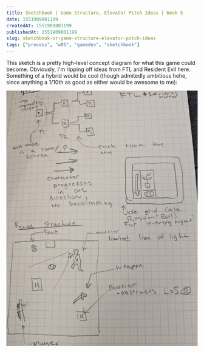 ```yaml
---
title: Sketchbook | Game Structure, Elevator Pitch Ideas | Week 5
date: 1551909801199
createdAt: 1551909801199
publishedAt: 1551909801199
slug: sketchbook-or-game-structure-elevator-pitch-ideas
tags: ["process", "w05", "gamedev", "sketchbook"]
---
```


This sketch is a pretty high-level concept diagram for what this game could become. Obviously, I'm ripping off ideas from FTL and Resident Evil here. Something of a hybrid would be cool (though admitedly ambitious hehe, since anything a 1/10th as good as either would be awesome to me):

![](./sketch-brainstorm.jpg)
